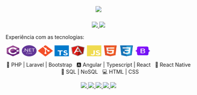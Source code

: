 <h1 align="center">
  <img src="https://user-images.githubusercontent.com/44276302/87254622-2aa86080-c45a-11ea-9b8a-46cd9d052153.jpg" />
</h1>

<div align="center">
  <a href="https://github.com/alexbotelhoa">
    <img height="150em" src="https://github-readme-stats.vercel.app/api?username=alexbotelhoa&show_icons=true&theme=dark&include_all_commits=true&count_private=true"/>
    <img height="120em" src="https://github-readme-stats.vercel.app/api/top-langs/?username=alexbotelhoa&layout=compact&langs_count=7&theme=dark"/>
  </a>
</div>

Experiência com as tecnologias:
<div style="display: inline_block">
  <img align="center" height="30" width="40" src="https://raw.githubusercontent.com/devicons/devicon/master/icons/csharp/csharp-original.svg">
  <img align="center" height="30" width="40" src="https://raw.githubusercontent.com/devicons/devicon/master/icons/dotnetcore/dotnetcore-original.svg">
  <img align="center" height="30" width="40" src="https://raw.githubusercontent.com/devicons/devicon/master/icons/git/git-original.svg">
  <img align="center" height="30" width="40" src="https://raw.githubusercontent.com/devicons/devicon/master/icons/typescript/typescript-plain.svg">
  <img align="center" height="30" width="40" src="https://raw.githubusercontent.com/devicons/devicon/master/icons/angularjs/angularjs-original.svg">
  <img align="center" height="30" width="40" src="https://raw.githubusercontent.com/devicons/devicon/master/icons/javascript/javascript-plain.svg">
  <img align="center" height="30" width="40" src="https://raw.githubusercontent.com/devicons/devicon/master/icons/html5/html5-original.svg">
  <img align="center" height="30" width="40" src="https://raw.githubusercontent.com/devicons/devicon/master/icons/css3/css3-original.svg">
  <img align="center" height="30" width="40" src="https://raw.githubusercontent.com/devicons/devicon/master/icons/bootstrap/bootstrap-original.svg">
</div>

<p align="center">
🐘 PHP | Laravel | Bootstrap &nbsp; 🅰️ Angular | Typescript | React &nbsp; 📱 React Native &nbsp; 💾 SQL | NoSQL &nbsp; 💻 HTML | CSS
</p>

<p align="center">
  <a href="mailto:alexbotelho1@gmail.com" alt="GMail">
    <img src="https://img.shields.io/badge/-Gmail-%23333?style=flat-square&&logo=gmail&logoColor=red" />
  </a>
  <a href="https://github.com/alexbotelhoa" alt="GitHub">
    <img src="https://img.shields.io/badge/-GitHub-000?style=flat-square&logo=Github&logoColor=white" />
  </a>
  <a href="https://www.linkedin.com/in/alexbotelhoa" alt="LinkedIn">
    <img src="https://img.shields.io/badge/-LinkedIn-blue?style=flat-square&logo=Linkedin&logoColor=white" />
  </a>
  <a href="https://www.youtube.com/channel/UC6N_L0nZWRjcym8bnChKppw" alt="YouTube">
    <img src="https://img.shields.io/badge/-YouTube-CB3837?style=flat-square&logo=Youtube&logoColor=white" />
  </a>
  <a href="https://wa.me/5545984136611/" alt="WhatsApp">
    <img src="https://img.shields.io/badge/-WhatsApp-06D755?style=flat-square&logo=WhatsApp&logoColor=white" />
  </a>
</p>
